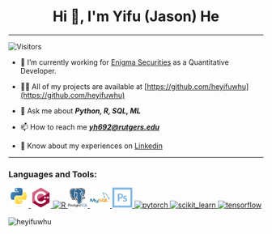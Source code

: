 <!--
**heyifuwhu/heyifuwhu** is a ✨ _special_ ✨ repository because its `README.md` (this file) appears on your GitHub profile.

Here are some ideas to get you started:


- 🌱 I’m currently learning ...
- 👯 I’m looking to collaborate on ...
- 🤔 I’m looking for help with ...
- 💬 Ask me about ...
- 📫 How to reach me: ...
- 😄 Pronouns: ...
- ⚡ Fun fact: ...
-->


<h1 align="center">
  Hi 👋, I'm Yifu (Jason) He
</h1>

---

![Visitors](https://visitor-badge.glitch.me/badge?page_id=heyifuwhu.readme)

- 🔭 I’m currently working for [Enigma Securities](https://www.enigma-securities.io) as a Quantitative Developer.

- 👨‍💻 All of my projects are available at [https://github.com/heyifuwhu](https://github.com/heyifuwhu)

- 💬 Ask me about ***Python, R, SQL, ML***

- 📫 How to reach me ***yh692@rutgers.edu***

- 📄 Know about my experiences on [Linkedin](https://www.linkedin.com/in/yifuhe2020/?locale=en_US)

---

<!-- 
https://github.com/jmnote/z-icons
-->
<h3 align="left">
  Languages and Tools:
</h3>
<p align="left">
  <a href="https://www.python.org" target="_blank"> 
    <img src="https://raw.githubusercontent.com/devicons/devicon/master/icons/python/python-original.svg" alt="python" width="40" height="40"/> 
  </a>
 <a href="https://www.w3schools.com/cpp/" target="_blank">
   <img src="https://raw.githubusercontent.com/devicons/devicon/master/icons/cplusplus/cplusplus-original.svg" alt="cplusplus" width="40" height="40"/> 
  </a> 
  <a href="https://www.tutorialspoint.com/r/index.htm" target="_blank"> 
    <img src="https://raw.githubusercontent.com/jmnote/z-icons/master/svg/r.svg" alt="R" width="40" height="40"/> 
  </a> 
  <a href="https://www.tutorialspoint.com/postgresql/index.htm" target="_blank"> 
    <img src="https://github.com/devicons/devicon/blob/master/icons/postgresql/postgresql-original-wordmark.svg" alt="PostgreSQL" width="40" height="40"/>
  </a> 
  <a href="https://www.mysql.com/" target="_blank">
    <img src="https://raw.githubusercontent.com/devicons/devicon/master/icons/mysql/mysql-original-wordmark.svg" alt="mysql" width="40" height="40"/> 
  </a> 
  <a href="https://www.photoshop.com/en" target="_blank">
    <img src="https://raw.githubusercontent.com/devicons/devicon/master/icons/photoshop/photoshop-line.svg" alt="photoshop" width="40" height="40"/> 
  </a>  
  <a href="https://pytorch.org/" target="_blank"> 
    <img src="https://www.vectorlogo.zone/logos/pytorch/pytorch-icon.svg" alt="pytorch" width="40" height="40"/> 
  </a> 
  <a href="https://scikit-learn.org/" target="_blank"> 
    <img src="https://upload.wikimedia.org/wikipedia/commons/0/05/Scikit_learn_logo_small.svg" alt="scikit_learn" width="40" height="40"/> 
  </a> 
  <a href="https://www.tensorflow.org" target="_blank"> <img src="https://www.vectorlogo.zone/logos/tensorflow/tensorflow-icon.svg" alt="tensorflow" width="40" height="40"/> 
  </a> 
</p>

<p>
  <img align="center" src="https://github-readme-stats.vercel.app/api/top-langs?username=heyifuwhu&show_icons=true&locale=en&layout=compact" alt="heyifuwhu" />
</p>



